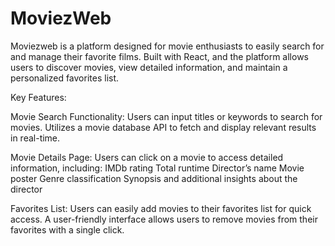# MoviezWeb
Moviezweb is a platform designed for movie enthusiasts to easily search for and manage their favorite films. Built with React, and the platform allows users to discover movies, view detailed information, and maintain a personalized favorites list.

Key Features:

Movie Search Functionality:
Users can input titles or keywords to search for movies.
Utilizes a movie database API to fetch and display relevant results in real-time.

Movie Details Page:
Users can click on a movie to access detailed information, including:
IMDb rating
Total runtime
Director’s name
Movie poster
Genre classification
Synopsis and additional insights about the director

Favorites List:
Users can easily add movies to their favorites list for quick access.
A user-friendly interface allows users to remove movies from their favorites with a single click.
